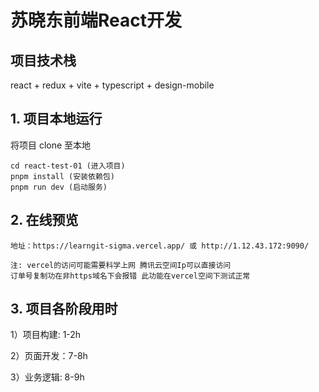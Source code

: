 # 苏晓东前端React开发

## 项目技术栈

react + redux + vite + typescript + design-mobile

## 1. 项目本地运行

将项目 clone 至本地

```
cd react-test-01 (进入项目)
pnpm install (安装依赖包)
pnpm run dev (启动服务)
```

## 2. 在线预览

```
地址：https://learngit-sigma.vercel.app/ 或 http://1.12.43.172:9090/

注: vercel的访问可能需要科学上网 腾讯云空间Ip可以直接访问
订单号复制功在非https域名下会报错 此功能在vercel空间下测试正常
```
## 3. 项目各阶段用时

1）项目构建: 1-2h

2）页面开发：7-8h

3）业务逻辑: 8-9h